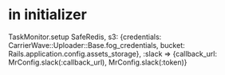 # in initializer
TaskMonitor.setup SafeRedis, 
                 s3: {credentials: CarrierWave::Uploader::Base.fog_credentials, bucket: Rails.application.config.assets_storage},
                 :slack => {callback_url: MrConfig.slack(:callback_url), MrConfig.slack(:token)}
